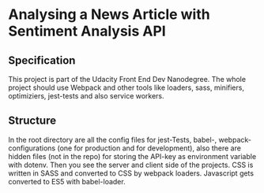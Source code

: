 # Analysing a News Article with Sentiment Analysis API

## Specification

This project is part of the Udacity Front End Dev Nanodegree.
The whole project should use Webpack and other tools like loaders, sass, minifiers, optimiziers, jest-tests and also service workers.

## Structure

In the root directory are all the config files for jest-Tests, babel-, webpack-configurations (one for production and for development), also there are hidden files (not in the repo) for storing the API-key as environment variable with dotenv.
Then you see the server and client side of the projects. CSS is written in SASS and converted to CSS by webpack loaders. Javascript gets converted to ES5 with babel-loader.

